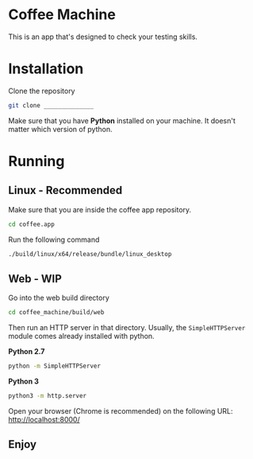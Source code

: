 # Coffee Machine

This is an app that's designed to check your testing skills.

# Installation

Clone the repository

```bash
git clone ______________
```

Make sure that you have **Python** installed on your machine.
It doesn't matter which version of python.

# Running
## Linux - Recommended
Make sure that you are inside the coffee app repository.
```bash
cd coffee.app
```

Run the following command
```bash
./build/linux/x64/release/bundle/linux_desktop
```

## Web - WIP
Go into the web build directory
```bash
cd coffee_machine/build/web
```

Then run an HTTP server in that directory. Usually, the `SimpleHTTPServer` module
comes already installed with python.

**Python 2.7**

```bash
python -m SimpleHTTPServer
```

**Python 3**

```bash
python3 -m http.server
```

Open your browser (Chrome is recommended) on the following URL:
[http://localhost:8000/](http://localhost:8000/)

## **Enjoy**
